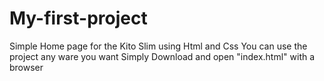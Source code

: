 # My-first-project
Simple Home page for the Kito Slim using Html and Css
You can use the project any ware you want
Simply Download and open "index.html" with a browser
